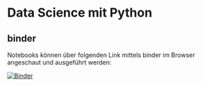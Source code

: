 # Data Science mit Python

## binder

Notebooks können über folgenden Link mittels binder im Browser angeschaut und ausgeführt werden:

[![Binder](https://mybinder.org/badge_logo.svg)](https://mybinder.org/v2/gh/ExxetaMAydinbas/data-science-grundlagen/HEAD)

